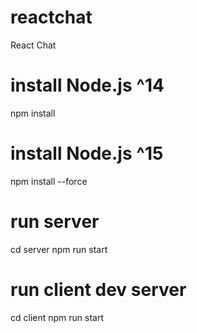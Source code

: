 # reactchat
 React Chat

# install Node.js ^14
npm install 

# install Node.js ^15
npm install --force

# run server
cd server
npm run start

# run client dev server
cd client
npm run start
